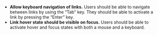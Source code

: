 - **Allow keyboard navigation of links.** Users should be able to navigate between links by using the “Tab” key. They should be able to activate a link by pressing the “Enter” key.
- **Link hover state should be visible on focus.** Users should be able to activate hover and focus states with both a mouse and a keyboard.
